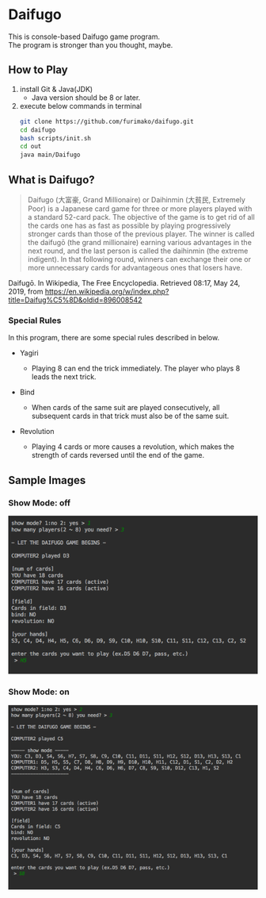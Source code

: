 # Daifugo
This is console-based Daifugo game program.  
The program is stronger than you thought, maybe.

## How to Play
1. install Git & Java(JDK)
    - Java version should be 8 or later.
1. execute below commands in terminal
    ```bash
    git clone https://github.com/furimako/daifugo.git
    cd daifugo
    bash scripts/init.sh
    cd out
    java main/Daifugo
    ```

## What is Daifugo?
> Daifugo (大富豪, Grand Millionaire) or Daihinmin (大貧民, Extremely Poor) is a Japanese card game for three or more players played with a standard 52-card pack. The objective of the game is to get rid of all the cards one has as fast as possible by playing progressively stronger cards than those of the previous player. The winner is called the daifugō (the grand millionaire) earning various advantages in the next round, and the last person is called the daihinmin (the extreme indigent). In that following round, winners can exchange their one or more unnecessary cards for advantageous ones that losers have.

Daifugō. In Wikipedia, The Free Encyclopedia. Retrieved 08:17, May 24, 2019, from https://en.wikipedia.org/w/index.php?title=Daifug%C5%8D&oldid=896008542

### Special Rules
In this program, there are some special rules described in below.

* Yagiri
  * Playing 8 can end the trick immediately. The player who plays 8 leads the next trick.

* Bind
  * When cards of the same suit are played consecutively, all subsequent cards in that trick must also be of the same suit.

* Revolution
  * Playing 4 cards or more causes a revolution, which makes the strength of cards reversed until the end of the game.

## Sample Images
### Show Mode: off
![sample(show_off)](https://github.com/FullyHatter/daifugo/blob/master/images/sample_image.png)

### Show Mode: on
![sample(show_on)](https://github.com/FullyHatter/daifugo/blob/master/images/sample_image(show).png)
